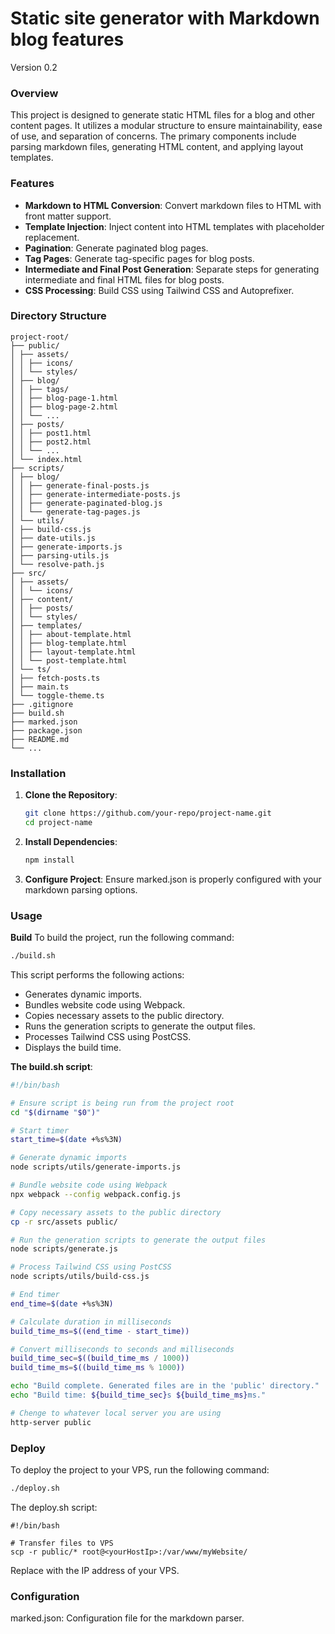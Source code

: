 # Static site generator with Markdown blog features

Version 0.2

### Overview

This project is designed to generate static HTML files for a blog and other content pages. It utilizes a modular structure to ensure maintainability, ease of use, and separation of concerns. The primary components include parsing markdown files, generating HTML content, and applying layout templates.

### Features

- **Markdown to HTML Conversion**: Convert markdown files to HTML with front matter support.
- **Template Injection**: Inject content into HTML templates with placeholder replacement.
- **Pagination**: Generate paginated blog pages.
- **Tag Pages**: Generate tag-specific pages for blog posts.
- **Intermediate and Final Post Generation**: Separate steps for generating intermediate and final HTML files for blog posts.
- **CSS Processing**: Build CSS using Tailwind CSS and Autoprefixer.

### Directory Structure

```plaintext
project-root/
├── public/
│ ├── assets/
│ │ ├── icons/
│ │ └── styles/
│ ├── blog/
│ │ ├── tags/
│ │ ├── blog-page-1.html
│ │ ├── blog-page-2.html
│ │ └── ...
│ ├── posts/
│ │ ├── post1.html
│ │ ├── post2.html
│ │ └── ...
│ └── index.html
├── scripts/
│ ├── blog/
│ │ ├── generate-final-posts.js
│ │ ├── generate-intermediate-posts.js
│ │ ├── generate-paginated-blog.js
│ │ └── generate-tag-pages.js
│ └── utils/
│ ├── build-css.js
│ ├── date-utils.js
│ ├── generate-imports.js
│ ├── parsing-utils.js
│ └── resolve-path.js
├── src/
│ ├── assets/
│ │ └── icons/
│ ├── content/
│ │ ├── posts/
│ │ └── styles/
│ ├── templates/
│ │ ├── about-template.html
│ │ ├── blog-template.html
│ │ ├── layout-template.html
│ │ └── post-template.html
│ └── ts/
│ ├── fetch-posts.ts
│ ├── main.ts
│ └── toggle-theme.ts
├── .gitignore
├── build.sh
├── marked.json
├── package.json
├── README.md
└── ...
```

### Installation

1. **Clone the Repository**:
   ```sh
   git clone https://github.com/your-repo/project-name.git
   cd project-name
   ```
2. **Install Dependencies**:
   ```sh
   npm install
   ```
3. **Configure Project**:
   Ensure marked.json is properly configured with your markdown parsing options.

### Usage

**Build**
To build the project, run the following command:

```sh
./build.sh
```

This script performs the following actions:

- Generates dynamic imports.
- Bundles website code using Webpack.
- Copies necessary assets to the public directory.
- Runs the generation scripts to generate the output files.
- Processes Tailwind CSS using PostCSS.
- Displays the build time.

**The build.sh script**:

```sh
#!/bin/bash

# Ensure script is being run from the project root
cd "$(dirname "$0")"

# Start timer
start_time=$(date +%s%3N)

# Generate dynamic imports
node scripts/utils/generate-imports.js

# Bundle website code using Webpack
npx webpack --config webpack.config.js

# Copy necessary assets to the public directory
cp -r src/assets public/

# Run the generation scripts to generate the output files
node scripts/generate.js

# Process Tailwind CSS using PostCSS
node scripts/utils/build-css.js

# End timer
end_time=$(date +%s%3N)

# Calculate duration in milliseconds
build_time_ms=$((end_time - start_time))

# Convert milliseconds to seconds and milliseconds
build_time_sec=$((build_time_ms / 1000))
build_time_ms=$((build_time_ms % 1000))

echo "Build complete. Generated files are in the 'public' directory."
echo "Build time: ${build_time_sec}s ${build_time_ms}ms."

# Chenge to whatever local server you are using
http-server public
```

### Deploy

To deploy the project to your VPS, run the following command:

```sh
./deploy.sh
```

The deploy.sh script:

```
#!/bin/bash

# Transfer files to VPS
scp -r public/* root@<yourHostIp>:/var/www/myWebsite/
```

Replace <yourHostIp> with the IP address of your VPS.

### Configuration

marked.json: Configuration file for the markdown parser.
